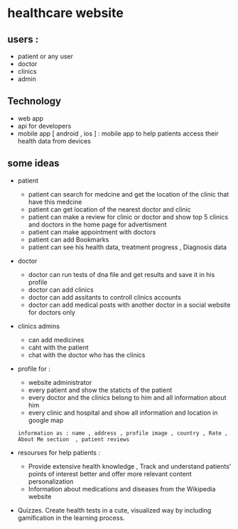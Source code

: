 # healthcare website

## users :
* patient or any user
* doctor
* clinics
* admin

## Technology
* web app
* api for developers
* mobile app [ android , ios ] : mobile app to help patients access their health data from devices

## some ideas
* patient
  * patient can search for medcine and get the location of the clinic that have this medcine 
  * patient can get location of the nearest doctor and clinic
  * patient can make a review for clinic or doctor and show top 5 clinics and doctors in the home page for advertisment
  * patient can make appointment with doctors
  * patient can add Bookmarks
  * patient can see his health data, treatment progress , Diagnosis data

* doctor
  * doctor can run tests of dna file and get results and save it in his profile
  * doctor can add clinics
  * doctor can add assitants to controll clinics accounts
  * doctor can add medical posts with another doctor in a social website for doctors only

* clinics admins
  * can add medicines
  * caht with the patient
  * chat with the doctor who has the clinics

* profile for :
  * website administrator
  * every patient and show the staticts of the patient
  * every doctor and the clinics belong to him and all information about him
  * every clinic and hospital and show all information and location in google map
  ```
  information as : name , address , profile image , country , Rate , About Me section  , patient reviews
  ```
* resourses for help patients :
  * Provide extensive health knowledge , Track and understand patients’ points of interest better and offer more relevant content personalization
  * Information about medications and diseases from the Wikipedia website
* Quizzes. Create health tests in a cute, visualized way by including gamification in the learning process.



 


 
 



